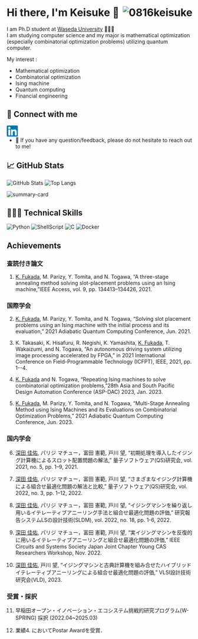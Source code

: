 # Hi there, I'm Keisuke 👋 <img align="right" alt="0816keisuke" src="https://komarev.com/ghpvc/?username=0816keisuke&style=for-the-badge"/>

I am Ph.D student at [Waseda University](https://www.waseda.jp/top/en/) 🧑🏼‍🎓  
I am studying computer science and my major is mathematical optimization (especially combinatorial optimization problems) utilizing quantum computer.

My interest :

- Mathematical optimization
- Combinatorial optimization
- Ising machine
- Quantum computing
- Financial engineering

## 🤝 Connect with me

<a href="https://linkedin.com/in/0816keisuke"><img align="left" width="30px" title="Linkedin" alt="Keisuke's Linkedin" src="./images/linkedin.svg"/></a>
<br>
<!-- <a href="https://instagram.com/0816keisuke"><img align="left" width="30px" title="Instagram" alt="Keisuke's Instagram" src="./images/instagram.svg"/></a> -->
<!-- <a href="https://twitter.com/0816keisuke"><img align="left" width="30px" title="Twitter" alt="Keisuke's Twitter" src="./images/twitter.svg"/></a>
<br> -->

- 💬 If you have any question/feedback, please do not hesitate to reach out to me!

## 📈 GitHub Stats

<p align="left">
<img height="150px" src="https://github-readme-stats.vercel.app/api?username=0816keisuke&show_icons=true&theme=onedark" alt="GitHub Stats"/>
<img height="150px" src="https://github-readme-stats.vercel.app/api/top-langs/?username=0816keisuke&layout=compact&show_icons=true&theme=onedark" alt="Top Langs"/>
</p>
<p align="left"><img height="215px" src="https://github-profile-summary-cards.vercel.app/api/cards/profile-details?username=0816keisuke&theme=nord_dark" alt="summary-card"/>
</p>

## 🧑🏽‍💻 Technical Skills

![Python](https://img.shields.io/badge/python-F9DC3E.svg?logo=python&style=for-the-badge)
![ShellScript](https://img.shields.io/badge/shellscript-00a960.svg?logo=shellscript&style=for-the-badge)
![C](https://img.shields.io/badge/c-517ecb.svg?logo=c&style=for-the-badge)
![Docker](https://img.shields.io/badge/docker-67a8dd.svg?style=for-the-badge&logo=Docker&logoColor=%2361DAFB)

## Achievements

### 査読付き論文

1. <u>K. Fukada</u>, M. Parizy, Y. Tomita, and N. Togawa, “A three-stage annealing method solving slot-placement problems using an Ising machine,”IEEE Access, vol. 9, pp. 134413–134426, 2021.

### 国際学会

2. <u>K. Fukada</u>, M. Parizy, Y. Tomita, and N. Togawa, “Solving slot placement problems using an Ising machine with the initial process and its evaluation,” 2021 Adiabatic Quantum Computing Conference, Jun. 2021.

3. K. Takasaki, K. Hisafuru, R. Negishi, K. Yamashita, <u>K. Fukada</u>, T. Wakaizumi, and N. Togawa, “An autonomous driving system utilizing image processing accelerated by FPGA,” in 2021 International Conference on Field-Programmable Technology (ICFPT), IEEE, 2021, pp. 1--4.

4. <u>K. Fukada</u> and N. Togawa, “Repeating Ising machines to solve combinatorial optimization problems,”28th Asia and South Pacific Design Automation Conference (ASP-DAC) 2023, Jan. 2023.

5. <u>K. Fukada</u>, M. Parizy, Y. Tomita, and N. Togawa, “Multi-Stage Annealing Method using Ising Machines and its Evaluations on Combinatorial Optimization Problems,” 2021 Adiabatic Quantum Computing Conference, Jun. 2023.

### 国内学会

6. <u>深田 佳佑</u>, パリジ マチュー，富田 憲範, 戸川 望, “初期処理を導入したイジング計算機によるスロット配置問題の解法,” 量子ソフトウェア(QS)研究会, vol. 2021, no. 5, pp. 1–9, 2021.

7. <u>深田 佳佑</u>, パリジ マチュー，富田 憲範, 戸川 望, “さまざまなイジング計算機による組合せ最適化問題の解法と比較,” 量子ソフトウェア(QS)研究会, vol. 2022, no. 3, pp. 1–12, 2022.

8. <u>深田 佳佑</u>, パリジ マチュー，富田 憲範, 戸川 望, “イジングマシンを繰り返し用いるイテレーティブアニーリング手法と組合せ最適化問題の評価,” 研究報告システムLSの設計技術(SLDM), vol. 2022, no. 18, pp. 1-6, 2022.

9. <u>深田 佳佑</u>, パリジ マチュー，富田 憲範, 戸川 望, “実イジングマシンを反復的に用いるイテレーティブアニーリングと組合せ最適化問題の評価,” IEEE Circuits and Systems Society Japan Joint Chapter Young CAS Researchers Workshop, Nov. 2022.

10. <u>深田 佳佑</u>, 戸川 望, “イジングマシンと古典計算機を組み合せたハイブリッドイテレーティブアニーリングによる組合せ最適化問題の評価,” VLSI設計技術研究会(VLD), 2023.

### 受賞・採択

11. 早稲田オープン・イノベーション・エコシステム挑戦的研究プログラム(W-SPRING) 採択 (2022.04~2025.03)

12. 業績4. においてPostar Awardを受賞．
